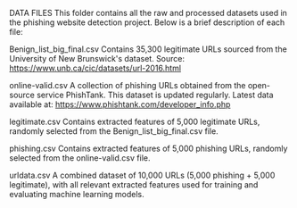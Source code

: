 DATA FILES
This folder contains all the raw and processed datasets used in the phishing website detection project. Below is a brief description of each file:

Benign_list_big_final.csv
Contains 35,300 legitimate URLs sourced from the University of New Brunswick's dataset.
Source: https://www.unb.ca/cic/datasets/url-2016.html

online-valid.csv
A collection of phishing URLs obtained from the open-source service PhishTank. This dataset is updated regularly.
Latest data available at: https://www.phishtank.com/developer_info.php

legitimate.csv
Contains extracted features of 5,000 legitimate URLs, randomly selected from the Benign_list_big_final.csv file.

phishing.csv
Contains extracted features of 5,000 phishing URLs, randomly selected from the online-valid.csv file.

urldata.csv
A combined dataset of 10,000 URLs (5,000 phishing + 5,000 legitimate), with all relevant extracted features used for training and evaluating machine learning models.
